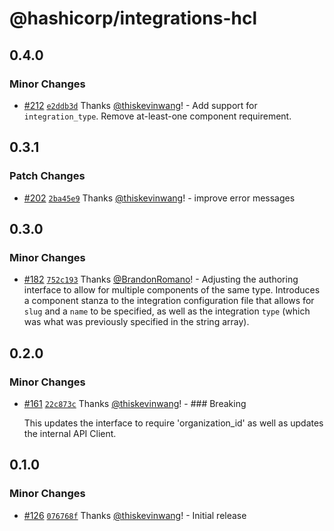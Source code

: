 # @hashicorp/integrations-hcl

## 0.4.0

### Minor Changes

- [#212](https://github.com/hashicorp/web-platform-packages/pull/212) [`e2ddb3d`](https://github.com/hashicorp/web-platform-packages/commit/e2ddb3d55a035729cf4b706add85ab8bfe830260) Thanks [@thiskevinwang](https://github.com/thiskevinwang)! - Add support for `integration_type`. Remove at-least-one component requirement.

## 0.3.1

### Patch Changes

- [#202](https://github.com/hashicorp/web-platform-packages/pull/202) [`2ba45e9`](https://github.com/hashicorp/web-platform-packages/commit/2ba45e9b87b9f12c293b769d9828336ac1bbebc0) Thanks [@thiskevinwang](https://github.com/thiskevinwang)! - improve error messages

## 0.3.0

### Minor Changes

- [#182](https://github.com/hashicorp/web-platform-packages/pull/182) [`752c193`](https://github.com/hashicorp/web-platform-packages/commit/752c1933ef8c99a16937aac40c5b60a9d019e4e8) Thanks [@BrandonRomano](https://github.com/BrandonRomano)! - Adjusting the authoring interface to allow for multiple components of the same type. Introduces a component stanza to the integration configuration file that allows for `slug` and a `name` to be specified, as well as the integration `type` (which was what was previously specified in the string array).

## 0.2.0

### Minor Changes

- [#161](https://github.com/hashicorp/web-platform-packages/pull/161) [`22c873c`](https://github.com/hashicorp/web-platform-packages/commit/22c873cc2fde5eaa5ad5d2577512a597f4b89333) Thanks [@thiskevinwang](https://github.com/thiskevinwang)! - ### Breaking

  This updates the interface to require 'organization_id' as well as updates the internal API Client.

## 0.1.0

### Minor Changes

- [#126](https://github.com/hashicorp/web-platform-packages/pull/126) [`076768f`](https://github.com/hashicorp/web-platform-packages/commit/076768f935f75bf208df036c6f51174092b5b7f5) Thanks [@thiskevinwang](https://github.com/thiskevinwang)! - Initial release
